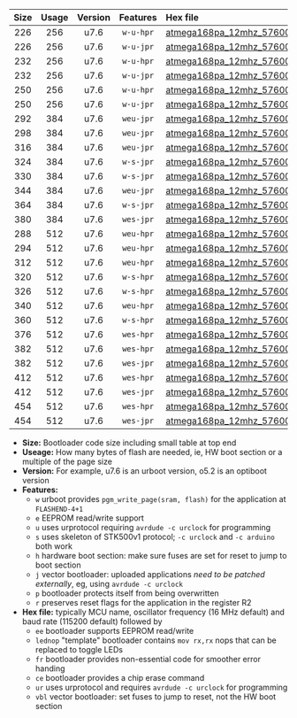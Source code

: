 |Size|Usage|Version|Features|Hex file|
|:-:|:-:|:-:|:-:|:--|
|226|256|u7.6|`w-u-hpr`|[atmega168pa_12mhz_57600bps_ur.hex](https://raw.githubusercontent.com/stefanrueger/urboot/main//atmega168pa_12mhz_57600bps_ur.hex)|
|226|256|u7.6|`w-u-jpr`|[atmega168pa_12mhz_57600bps_ur_vbl.hex](https://raw.githubusercontent.com/stefanrueger/urboot/main//atmega168pa_12mhz_57600bps_ur_vbl.hex)|
|232|256|u7.6|`w-u-hpr`|[atmega168pa_12mhz_57600bps_lednop_ur.hex](https://raw.githubusercontent.com/stefanrueger/urboot/main//atmega168pa_12mhz_57600bps_lednop_ur.hex)|
|232|256|u7.6|`w-u-jpr`|[atmega168pa_12mhz_57600bps_lednop_ur_vbl.hex](https://raw.githubusercontent.com/stefanrueger/urboot/main//atmega168pa_12mhz_57600bps_lednop_ur_vbl.hex)|
|250|256|u7.6|`w-u-hpr`|[atmega168pa_12mhz_57600bps_lednop_fr_ur.hex](https://raw.githubusercontent.com/stefanrueger/urboot/main//atmega168pa_12mhz_57600bps_lednop_fr_ur.hex)|
|250|256|u7.6|`w-u-jpr`|[atmega168pa_12mhz_57600bps_lednop_fr_ur_vbl.hex](https://raw.githubusercontent.com/stefanrueger/urboot/main//atmega168pa_12mhz_57600bps_lednop_fr_ur_vbl.hex)|
|292|384|u7.6|`weu-jpr`|[atmega168pa_12mhz_57600bps_ee_ur_vbl.hex](https://raw.githubusercontent.com/stefanrueger/urboot/main//atmega168pa_12mhz_57600bps_ee_ur_vbl.hex)|
|298|384|u7.6|`weu-jpr`|[atmega168pa_12mhz_57600bps_ee_lednop_ur_vbl.hex](https://raw.githubusercontent.com/stefanrueger/urboot/main//atmega168pa_12mhz_57600bps_ee_lednop_ur_vbl.hex)|
|316|384|u7.6|`weu-jpr`|[atmega168pa_12mhz_57600bps_ee_lednop_fr_ur_vbl.hex](https://raw.githubusercontent.com/stefanrueger/urboot/main//atmega168pa_12mhz_57600bps_ee_lednop_fr_ur_vbl.hex)|
|324|384|u7.6|`w-s-jpr`|[atmega168pa_12mhz_57600bps_vbl.hex](https://raw.githubusercontent.com/stefanrueger/urboot/main//atmega168pa_12mhz_57600bps_vbl.hex)|
|330|384|u7.6|`w-s-jpr`|[atmega168pa_12mhz_57600bps_lednop_vbl.hex](https://raw.githubusercontent.com/stefanrueger/urboot/main//atmega168pa_12mhz_57600bps_lednop_vbl.hex)|
|344|384|u7.6|`weu-jpr`|[atmega168pa_12mhz_57600bps_ee_lednop_fr_ce_ur_vbl.hex](https://raw.githubusercontent.com/stefanrueger/urboot/main//atmega168pa_12mhz_57600bps_ee_lednop_fr_ce_ur_vbl.hex)|
|364|384|u7.6|`w-s-jpr`|[atmega168pa_12mhz_57600bps_lednop_fr_vbl.hex](https://raw.githubusercontent.com/stefanrueger/urboot/main//atmega168pa_12mhz_57600bps_lednop_fr_vbl.hex)|
|380|384|u7.6|`wes-jpr`|[atmega168pa_12mhz_57600bps_ee_vbl.hex](https://raw.githubusercontent.com/stefanrueger/urboot/main//atmega168pa_12mhz_57600bps_ee_vbl.hex)|
|288|512|u7.6|`weu-hpr`|[atmega168pa_12mhz_57600bps_ee_ur.hex](https://raw.githubusercontent.com/stefanrueger/urboot/main//atmega168pa_12mhz_57600bps_ee_ur.hex)|
|294|512|u7.6|`weu-hpr`|[atmega168pa_12mhz_57600bps_ee_lednop_ur.hex](https://raw.githubusercontent.com/stefanrueger/urboot/main//atmega168pa_12mhz_57600bps_ee_lednop_ur.hex)|
|312|512|u7.6|`weu-hpr`|[atmega168pa_12mhz_57600bps_ee_lednop_fr_ur.hex](https://raw.githubusercontent.com/stefanrueger/urboot/main//atmega168pa_12mhz_57600bps_ee_lednop_fr_ur.hex)|
|320|512|u7.6|`w-s-hpr`|[atmega168pa_12mhz_57600bps.hex](https://raw.githubusercontent.com/stefanrueger/urboot/main//atmega168pa_12mhz_57600bps.hex)|
|326|512|u7.6|`w-s-hpr`|[atmega168pa_12mhz_57600bps_lednop.hex](https://raw.githubusercontent.com/stefanrueger/urboot/main//atmega168pa_12mhz_57600bps_lednop.hex)|
|340|512|u7.6|`weu-hpr`|[atmega168pa_12mhz_57600bps_ee_lednop_fr_ce_ur.hex](https://raw.githubusercontent.com/stefanrueger/urboot/main//atmega168pa_12mhz_57600bps_ee_lednop_fr_ce_ur.hex)|
|360|512|u7.6|`w-s-hpr`|[atmega168pa_12mhz_57600bps_lednop_fr.hex](https://raw.githubusercontent.com/stefanrueger/urboot/main//atmega168pa_12mhz_57600bps_lednop_fr.hex)|
|376|512|u7.6|`wes-hpr`|[atmega168pa_12mhz_57600bps_ee.hex](https://raw.githubusercontent.com/stefanrueger/urboot/main//atmega168pa_12mhz_57600bps_ee.hex)|
|382|512|u7.6|`wes-hpr`|[atmega168pa_12mhz_57600bps_ee_lednop.hex](https://raw.githubusercontent.com/stefanrueger/urboot/main//atmega168pa_12mhz_57600bps_ee_lednop.hex)|
|382|512|u7.6|`wes-jpr`|[atmega168pa_12mhz_57600bps_ee_lednop_vbl.hex](https://raw.githubusercontent.com/stefanrueger/urboot/main//atmega168pa_12mhz_57600bps_ee_lednop_vbl.hex)|
|412|512|u7.6|`wes-hpr`|[atmega168pa_12mhz_57600bps_ee_lednop_fr.hex](https://raw.githubusercontent.com/stefanrueger/urboot/main//atmega168pa_12mhz_57600bps_ee_lednop_fr.hex)|
|412|512|u7.6|`wes-jpr`|[atmega168pa_12mhz_57600bps_ee_lednop_fr_vbl.hex](https://raw.githubusercontent.com/stefanrueger/urboot/main//atmega168pa_12mhz_57600bps_ee_lednop_fr_vbl.hex)|
|454|512|u7.6|`wes-hpr`|[atmega168pa_12mhz_57600bps_ee_lednop_fr_ce.hex](https://raw.githubusercontent.com/stefanrueger/urboot/main//atmega168pa_12mhz_57600bps_ee_lednop_fr_ce.hex)|
|454|512|u7.6|`wes-jpr`|[atmega168pa_12mhz_57600bps_ee_lednop_fr_ce_vbl.hex](https://raw.githubusercontent.com/stefanrueger/urboot/main//atmega168pa_12mhz_57600bps_ee_lednop_fr_ce_vbl.hex)|

- **Size:** Bootloader code size including small table at top end
- **Useage:** How many bytes of flash are needed, ie, HW boot section or a multiple of the page size
- **Version:** For example, u7.6 is an urboot version, o5.2 is an optiboot version
- **Features:**
  + `w` urboot provides `pgm_write_page(sram, flash)` for the application at `FLASHEND-4+1`
  + `e` EEPROM read/write support
  + `u` uses urprotocol requiring `avrdude -c urclock` for programming
  + `s` uses skeleton of STK500v1 protocol; `-c urclock` and `-c arduino` both work
  + `h` hardware boot section: make sure fuses are set for reset to jump to boot section
  + `j` vector bootloader: uploaded applications *need to be patched externally*, eg, using `avrdude -c urclock`
  + `p` bootloader protects itself from being overwritten
  + `r` preserves reset flags for the application in the register R2
- **Hex file:** typically MCU name, oscillator frequency (16 MHz default) and baud rate (115200 default) followed by
  + `ee` bootloader supports EEPROM read/write
  + `lednop` "template" bootloader contains `mov rx,rx` nops that can be replaced to toggle LEDs
  + `fr` bootloader provides non-essential code for smoother error handing
  + `ce` bootloader provides a chip erase command
  + `ur` uses urprotocol and requires `avrdude -c urclock` for programming
  + `vbl` vector bootloader: set fuses to jump to reset, not the HW boot section

